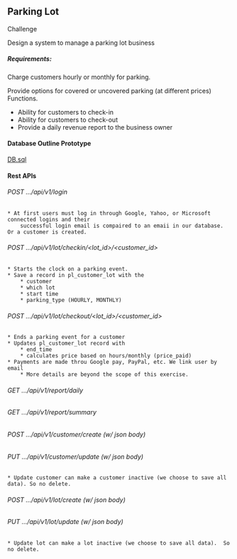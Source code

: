 ## Parking Lot

Challenge

Design a system to manage a parking lot business

##### Requirements:

Charge customers hourly or monthly for parking.

Provide options for covered or uncovered parking (at different prices)
Functions. 

* Ability for customers to check-in
* Ability for customers to check-out
* Provide a daily revenue report to the business owner


#### Database Outline Prototype

[DB.sql](DB.sql)

#### Rest APIs

###### POST .../api/v1/login
    * At first users must log in through Google, Yahoo, or Microsoft connected logins and their 
        successful login email is compaired to an emaii in our database.  Or a customer is created.

###### POST .../api/v1/lot/checkin/<lot_id>/<customer_id>
    * Starts the clock on a parking event.
    * Save a record in pl_customer_lot with the 
        * customer
        * which lot
        * start time
        * parking_type (HOURLY, MONTHLY)
    
###### POST .../api/v1/lot/checkout/<lot_id>/<customer_id>
    * Ends a parking event for a customer
    * Updates pl_customer_lot record with 
        * end_time
        * calculates price based on hours/monthly (price_paid)
    * Payments are made throu Google pay, PayPal, etc. We link user by email
        * More details are beyond the scope of this exercise.
        
###### GET  .../api/v1/report/daily
###### GET  .../api/v1/report/summary

###### POST .../api/v1/customer/create (w/ json body)
###### PUT .../api/v1/customer/update (w/ json body)
    * Update customer can make a customer inactive (we choose to save all data). So no delete.

###### POST .../api/v1/lot/create (w/ json body)
###### PUT .../api/v1/lot/update (w/ json body)
    * Update lot can make a lot inactive (we choose to save all data).  So no delete.


